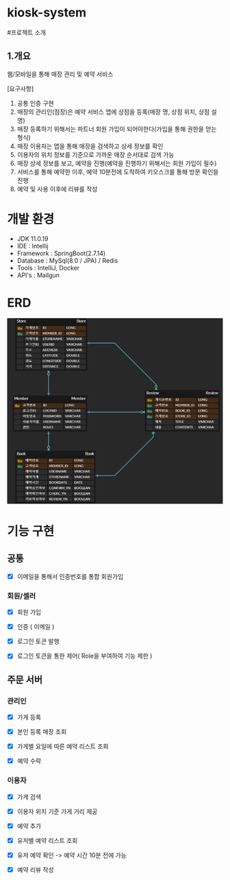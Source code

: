 # kiosk-system

#프로젝트 소개

## 1.개요
웹/모바일을 통해 매장 관리 및 예약 서비스


[요구사항]
1. 공통 인증 구현
2. 매장의 관리인(점장)은 예약 서비스 앱에 상점을 등록(매장 명, 상점 위치, 상점 설명)
3. 매장 등록하기 위해서는 파트너 회원 가입이 되어야한다(가입을 통해 권한을 얻는 형식)
4. 매장 이용자는 앱을 통해 매장을 검색하고 상세 정보를 확인
5. 이용자의 위치 정보를 기준으로 가까운 매장 순서대로 검색 가능
6. 매장 상세 정보를 보고, 예약을 진행(예약을 진행하기 위해서는 회원 가입이 필수)
7. 서비스를 통해 예약한 이후, 예약 10분전에 도착하여 키오스크를 통해 방문 확인을 진행
8. 예약 및 사용 이후에 리뷰를 작성



# 개발 환경
- JDK 11.0.19
- IDE : Intellij
- Framework : SpringBoot(2.7.14)
- Database : MySql(8.0 / JPA) / Redis
- Tools : IntelliJ, Docker
- API's : Mailgun

# ERD
![ERD](file/read/KIOSK_ERD.png)

# 기능 구현

## 공통
- [x] 이메일을 통해서 인증번호를 통합 회원가입

### 회원/셀러
- [x] 회원 가입
- [x] 인증 ( 이메일 )
- [x] 로그인 토큰 발행
- [x] 로그인 토큰을 통한 제어( Role을 부여하여 기능 제한 )



## 주문 서버

### 관리인
- [x] 가게 등록
- [x] 본인 등록 매장 조회
- [x] 가게별 요일에 따른 예약 리스트 조회
- [x] 예약 수락


### 이용자
- [x] 가게 검색
- [x] 이용자 위치 기준 가게 거리 제공
- [x] 예약 추가
- [x] 유저별 예약 리스트 조회
- [x] 유저 예약 확인 -> 예약 시간 10분 전에 가능
- [x] 예약 리뷰 작성

